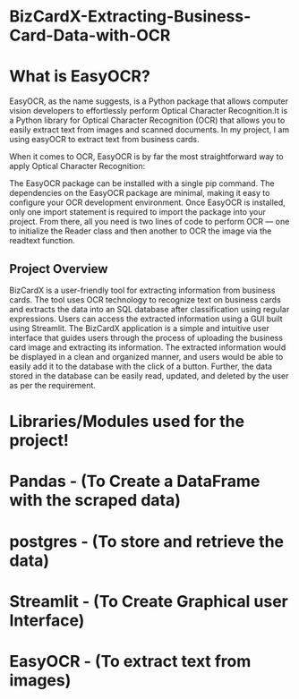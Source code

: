 # BizCardX-Extracting-Business-Card-Data-with-OCR
# What is EasyOCR?
EasyOCR, as the name suggests, is a Python package that allows computer vision developers to effortlessly perform Optical Character Recognition.It is a Python library for Optical Character Recognition (OCR) that allows you to easily extract text from images and scanned documents. In my project, I am using easyOCR to extract text from business cards.

When it comes to OCR, EasyOCR is by far the most straightforward way to apply Optical Character Recognition:

The EasyOCR package can be installed with a single pip command.
The dependencies on the EasyOCR package are minimal, making it easy to configure your OCR development environment.
Once EasyOCR is installed, only one import statement is required to import the package into your project.
From there, all you need is two lines of code to perform OCR — one to initialize the Reader class and then another to OCR the image via the readtext function.
## Project Overview
BizCardX is a user-friendly tool for extracting information from business cards. The tool uses OCR technology to recognize text on business cards and extracts the data into an SQL database after classification using regular expressions. Users can access the extracted information using a GUI built using Streamlit. The BizCardX application is a simple and intuitive user interface that guides users through the process of uploading the business card image and extracting its information. The extracted information would be displayed in a clean and organized manner, and users would be able to easily add it to the database with the click of a button. Further, the data stored in the database can be easily read, updated, and deleted by the user as per the requirement.

# Libraries/Modules used for the project!
# Pandas - (To Create a DataFrame with the scraped data)
# postgres - (To store and retrieve the data)
# Streamlit - (To Create Graphical user Interface)
# EasyOCR - (To extract text from images)
